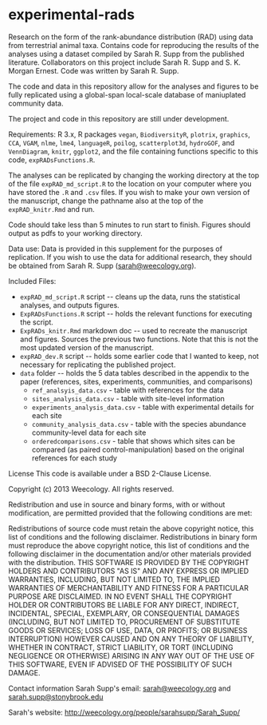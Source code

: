 experimental-rads
=================

Research on the form of the rank-abundance distribution (RAD) using data from terrestrial animal taxa. 
Contains code for reproducing the results of the analyses using a dataset compiled by Sarah R. Supp from the published literature. 
Collaborators on this project include Sarah R. Supp and S. K. Morgan Ernest. Code was written by Sarah R. Supp.

The code and data in this repository allow for the analyses and figures to be fully replicated using a global-span 
local-scale database of maniuplated community data. 

The project and code in this repository are still under development. 

Requirements: R 3.x, 
R packages `vegan`, `BiodiversityR`, `plotrix`, `graphics`, `CCA`, `VGAM`, `nlme`, `lme4`, `languageR`, `poilog`, `scatterplot3d`, `hydroGOF`, and 
`VennDiagram`, `knitr`, `ggplot2`,  and the file containing functions specific to this code, `expRADsFunctions.R`.

The analyses can be replicated by changing the working directory at the top of the file `expRAD_md_script.R` to the location on 
your computer where you have stored the `.R` and `.csv` files.
If you wish to make your own version of the manuscript, change the pathname also at the top of the `expRAD_knitr.Rmd` and run.

Code should take less than 5 minutes to run start to finish. 
Figures should output as pdfs to your working directory.

Data use: Data is provided in this supplement for the purposes of replication. 
If you wish to use the data for additional research, they should be obtained from Sarah R. Supp (sarah@weecology.org).

Included Files: 
* `expRAD_md_script.R` script -- cleans up the data, runs the statistical analyses, and outputs figures.
* `ExpRADsFunctions.R` script -- holds the relevant functions for executing the script.
* `ExpRADs_knitr.Rmd` markdown doc -- used to recreate the manuscript and figures. Sources the previous two functions. Note that this is not the most updated version of the manuscript.
* `expRAD_dev.R` script -- holds some earlier code that I wanted to keep, not necessary for replicating the published project.
* `data` folder -- holds the 5 data tables described in the appendix to the paper (references, sites, experiments, communities, and comparisons)
    * `ref_analsyis_data.csv` - table with references for the data
    * `sites_analysis_data.csv` - table with site-level information
    * `experiments_analysis_data.csv` - table with experimental details for each site
    * `community_analysis_data.csv` - table with the species abundance community-level data for each site
    * `orderedcomparisons.csv` - table that shows which sites can be compared (as paired control-manipulation) based on the original references for each study


License This code is available under a BSD 2-Clause License.

Copyright (c) 2013 Weecology. All rights reserved.

Redistribution and use in source and binary forms, with or without modification, are permitted provided that the following conditions are met:

Redistributions of source code must retain the above copyright notice, this list of conditions and the following disclaimer. 
Redistributions in binary form must reproduce the above copyright notice, this list of conditions and the following disclaimer in the 
documentation and/or other materials provided with the distribution. THIS SOFTWARE IS PROVIDED BY THE COPYRIGHT HOLDERS 
AND CONTRIBUTORS "AS IS" AND ANY EXPRESS OR IMPLIED WARRANTIES, INCLUDING, BUT NOT LIMITED TO, THE IMPLIED WARRANTIES 
OF MERCHANTABILITY AND FITNESS FOR A PARTICULAR PURPOSE ARE DISCLAIMED. IN NO EVENT SHALL THE COPYRIGHT HOLDER OR 
CONTRIBUTORS BE LIABLE FOR ANY DIRECT, INDIRECT, INCIDENTAL, SPECIAL, EXEMPLARY, OR CONSEQUENTIAL DAMAGES (INCLUDING, 
BUT NOT LIMITED TO, PROCUREMENT OF SUBSTITUTE GOODS OR SERVICES; LOSS OF USE, DATA, OR PROFITS; OR BUSINESS INTERRUPTION)
HOWEVER CAUSED AND ON ANY THEORY OF LIABILITY, WHETHER IN CONTRACT, STRICT LIABILITY, OR TORT (INCLUDING NEGLIGENCE OR 
OTHERWISE) ARISING IN ANY WAY OUT OF THE USE OF THIS SOFTWARE, EVEN IF ADVISED OF THE POSSIBILITY OF SUCH DAMAGE.

Contact information Sarah Supp's email: sarah@weecology.org and sarah.supp@stonybrook.edu

Sarah's website: http://weecology.org/people/sarahsupp/Sarah_Supp/
